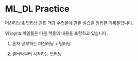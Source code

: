 # ML_DL Practice

머신러닝 & 딥러닝 관련 책과 수업들에 관한 실습을 정리한 기록들입니다.

위 ipynb 파일들은 다음 책들의 내용을 포함하고 있습니다.

1. 혼자 공부하는 머신러닝 + 딥러닝

2. 밑바닥부터 시작하는 딥러닝
